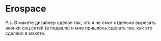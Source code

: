# Erospace

P.s. В макете дизайнер сделал так, что я не смог отдельно вырезать иконки соц.сетей (в подвале) и мне пришлось сделать так, как это сделано в макете.
